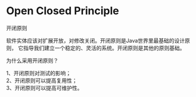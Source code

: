 # Open Closed Principle

开闭原则

软件实体应该对扩展开放，对修改关闭。开闭原则是Java世界里最基础的设计原则，
它指导我们建立一个稳定的、灵活的系统。开闭原则是其他的原则基础。

为什么采用开闭原则？

1、开闭原则对测试的影响；  
2、开闭原则可以提高复用性；  
3、开闭原则可以提高可维护性。 